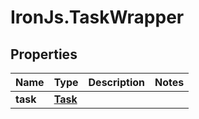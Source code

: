 # IronJs.TaskWrapper

## Properties
Name | Type | Description | Notes
------------ | ------------- | ------------- | -------------
**task** | [**Task**](Task.md) |  | 


